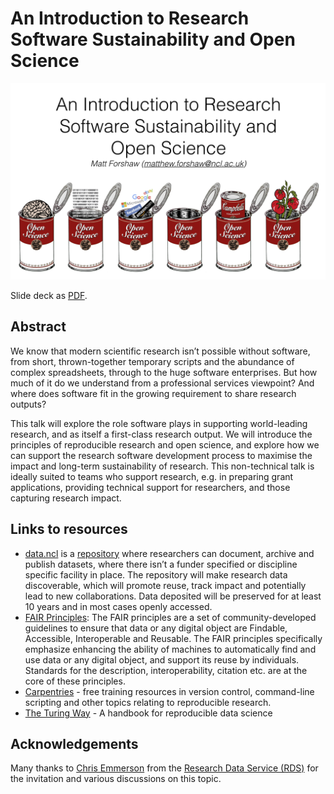 # An Introduction to Research Software Sustainability and Open Science

<img src="mainslide.png" alt="An Introduction to Research Software Sustainability and Open Science" />

Slide deck as <a href="https://github.com/mattforshaw/NewcastleResearchSoftwareSustainability/blob/master/nclrssos_110719.pdf">PDF</a>.

## Abstract
We know that modern scientific research isn’t possible without software, from short, thrown-together temporary scripts and the abundance of complex spreadsheets, through to the huge software enterprises. But how much of it do we understand from a professional services viewpoint? And where does software fit in the growing requirement to share research outputs?

This talk will explore the role software plays in supporting world-leading research, and as itself a first-class research output. We will introduce the principles of reproducible research and open science, and explore how we can support the research software development process to maximise the impact and long-term sustainability of research. This non-technical talk is ideally suited to teams who support research, e.g. in preparing grant applications, providing technical support for researchers, and those capturing research impact.

## Links to resources
- <a href="data.ncl.ac.uk">data.ncl</a> is a <a href="https://research.ncl.ac.uk/rdm/sharing/datancl/">repository</a> where researchers can document, archive and publish datasets, where there isn’t a funder specified or discipline specific facility in place. The repository will make research data discoverable, which will promote reuse, track impact and potentially lead to new collaborations. Data deposited will be preserved for at least 10 years and in most cases openly accessed. 
- <a href="https://www.incf.org/activities/standards-and-best-practices/what-is-fair">FAIR Principles</a>: The FAIR principles are a set of community-developed guidelines to ensure that data or any digital object are Findable, Accessible, Interoperable and Reusable. The FAIR principles specifically emphasize enhancing the ability of machines to automatically find and use data or any digital object, and support its reuse by individuals. Standards for the description, interoperability, citation etc. are at the core of these principles.
- <a href="https://carpentries.org/">Carpentries</a> - free training resources in version control, command-line scripting and other topics relating to reproducible research.
- <a href="https://the-turing-way.netlify.com/introduction/introduction">The Turing Way</a> - A handbook for reproducible data science

## Acknowledgements 
Many thanks to <a href="https://www.ncl.ac.uk/library/contact/staff/profile/chris.emmerson">Chris Emmerson</a> from the <a href="https://research.ncl.ac.uk/rdm/">Research Data Service (RDS)</a> for the invitation and various discussions on this topic.
